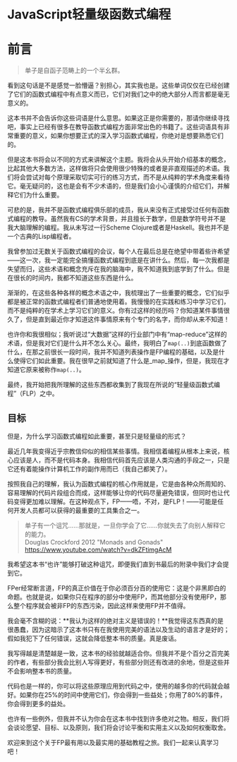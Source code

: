 # JavaScript轻量级函数式编程

# 前言

> 单子是自函子范畴上的一个半幺群。

看到这句话是不是感觉一脸懵逼？别担心，其实我也是。这些单词仅仅在已经创建了它们的函数式编程中有点意义而已，它们对我们之中的绝大部分人而言都是毫无意义的。

这本书并不会告诉你这些词语是什么意思。如果这正是你需要的，那请你继续寻找吧，事实上已经有很多在教导函数式编程方面非常出色的书籍了。这些词语具有非常重要的意义，如果你想要正式的深入学习函数式编程，你绝对是想要熟悉它们的。

但是这本书将会以不同的方式来讲解这个主题。我将会从头开始介绍基本的概念，比起其他大多数方法，这样做将只会使用很少特殊的或者是非直观描述的术语。我们将会尝试对每个原理采取切实可行的练习方式，而不是从纯粹的学术角度来看待它。毫无疑问的，这也是会有不少术语的，但是我们会小心谨慎的介绍它们，并解释它们为什么重要。

可悲的是，我并不是函数式编程俱乐部的成员，我从来没有正式接受过任何有函数式编程的教导。虽然我有CS的学术背景，并且擅长于数学，但是数学符号并不是我大脑理解的编程。我从未写过一行Scheme Clojure或者是Haskell。我也并不是一个古典的Lisp编程者。

我曾参加过无数关于函数式编程的会议，每个人在最后总是在绝望中带着些许希望——这一次，我一定能完全搞懂函数式编程到底是在讲什么。然后，每一次我都是失望而归，这些术语和概念充斥在我的脑海中，我不知道我到底学到了什么。但是在很长的时间内，我都不知道这些东西是什么。

渐渐的，在这些各种各样的概念术语之中，我梳理出了一些重要的概念，它们似乎都是被正常的函数式编程者们普通地使用着。我慢慢的在实践和练习中学习它们，而不是纯粹的在学术上学习它们的意义。你有过这样的经历吗？你知道某件事情很久了，但是直到最近你才知道这件事情原来有个专门的名字，而你却从来不知道！

也许你和我很相似；我听说过“大数据”这样的行业部门中有“map-reduce”这样的术语，但是我对它们是什么并不怎么关心。最终，我明白了`map(..)`到底函数做了什么，在那之前很长一段时间，我并不知道列表操作是FP编程的基础，以及是什么使得它们如此重要。我在很早之前就知道了什么是_map_操作，但是，我现在才知道它原来被称作`map(..)`。

最终，我开始把我所理解的这些东西都收集到了我现在所说的“轻量级函数式编程”（FLP）之中。

## 目标

但是，为什么学习函数式编程如此重要，甚至只是轻量级的形式？  

最近几年我变得近乎宗教信仰似的相信某些事情。我相信着编程从根本上来说，核心应该是人，而不是代码本身。我相信代码首先应该是人类沟通的手段之一，只是它还有着能操作计算机工作的副作用而已（我自己都笑了）。

按照我自己的理解，我认为函数式编程的核心作用就是，它是由各种众所周知的、容易理解的代码片段组合而成，这样能够让你的代码尽量避免错误，但同时也让代码变得更加难以理解。在这种观点下，FP——唔，不对，是FLP！——可能是任何开发人员都可以获得的最重要的工具集合之一。

> 单子有一个诅咒……那就是，一旦你学会了它……你就失去了向别人解释它的能力。  
> Douglas Crockford 2012 "Monads and Gonads"  
> https://www.youtube.com/watch?v=dkZFtimgAcM  

我希望这本书“也许”能够打破这种诅咒，即便我们直到书最后的附录中我们才会提到它。

FPer经常断言道，FP的真正价值在于你必须百分百的使用它：这是个非黑即白的命题。也就是说，如果你只在程序的部分中使用FP，而其他部分没有使用FP，那么整个程序就会被非FP的东西污染，因此这样来使用FP并不值得。

我会毫不含糊的说：**我认为这样的绝对主义是错误的！**我觉得这东西真的是很愚蠢，因为这暗示了这本书只有在我使用完美的语法以及生动的语言才是好的；假如我犯下了任何错误，这就会降低整本书的质量。真是废话。

我写得越是清楚越是一致，这本书的经验就越适合你。但我并不是个百分之百完美的作者，有些部分我会比别人写得更好，有些部分则还有改进的余地，但是这些并不会影响整本书的质量。

代码也是一样的，你可以将这些原理应用到代码之中，使用的越多你的代码就会越好。如果你在25%的时间中使用它们，你会得到一些益处；你用了80%的事件，你会得到更多的益处。

也许有一些例外，但我并不认为你会在这本书中找到许多绝对之物。相反，我们将会谈论愿望、目标、以及原则，我们将会讨论平衡和实用主义以及如何权衡取舍。

欢迎来到这个关于FP最有用以及最实用的基础教程之旅。我们一起来认真学习吧！